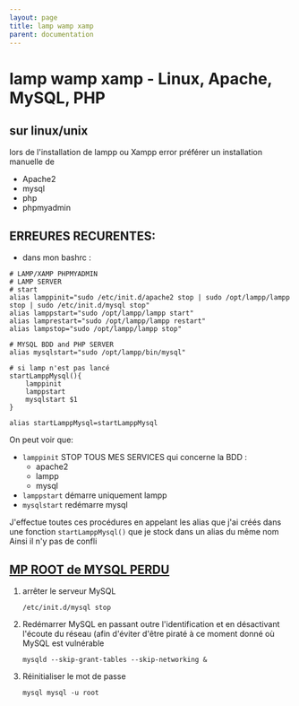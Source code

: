 ```yaml
---
layout: page
title: lamp wamp xamp
parent: documentation
---
```


# lamp wamp xamp - Linux, Apache, MySQL, PHP

## sur linux/unix
lors de l'installation de lampp ou Xampp error
préférer un installation manuelle de
- Apache2
- mysql
- php
- phpmyadmin

## ERREURES RECURENTES:
- dans mon bashrc :
```shell
# LAMP/XAMP PHPMYADMIN
# LAMP SERVER
# start
alias lamppinit="sudo /etc/init.d/apache2 stop | sudo /opt/lampp/lampp stop | sudo /etc/init.d/mysql stop"
alias lamppstart="sudo /opt/lampp/lampp start"
alias lamprestart="sudo /opt/lampp/lampp restart"
alias lampstop="sudo /opt/lampp/lampp stop"

# MYSQL BDD and PHP SERVER
alias mysqlstart="sudo /opt/lampp/bin/mysql"

# si lamp n'est pas lancé
startLamppMysql(){ 
	lamppinit
	lamppstart
	mysqlstart $1
}

alias startLamppMysql=startLamppMysql

```
On peut voir que:
- `lamppinit` STOP TOUS MES SERVICES qui concerne la BDD :
    - apache2
    - lampp
    - mysql
- `lamppstart` démarre uniquement lampp
- `mysqlstart` redémarre mysql

J'effectue toutes ces procédures en appelant les alias que j'ai créés dans une fonction `startLamppMysql()` que je stock dans un alias du même nom
Ainsi il n'y pas de confli

## [MP ROOT de MYSQL PERDU](https://www.commentcamarche.com/faq/9773-mysql-changer-le-mot-de-passe-root)

1. arrêter le serveur MySQL
    ```shell
    /etc/init.d/mysql stop
    ```
2. Redémarrer MySQL en passant outre l'identification et en désactivant l'écoute du réseau (afin d'éviter d'être piraté à ce moment donné où MySQL est vulnérable
     ```shell
    mysqld --skip-grant-tables --skip-networking &
    ```
3. Réinitialiser le mot de passe
    ```shell
    mysql mysql -u root
    ```
    